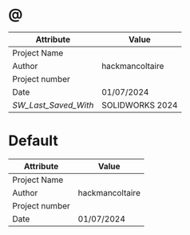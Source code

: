 # @
| Attribute | Value |
| ---  | ---     |
| Project Name |  |
| Author | hackmancoltaire |
| Project number |  |
| Date | 01/07/2024 |
| _SW_Last_Saved_With_ | SOLIDWORKS 2024 |
# Default
| Attribute | Value |
| ---  | ---     |
| Project Name |  |
| Author | hackmancoltaire |
| Project number |  |
| Date | 01/07/2024 |
